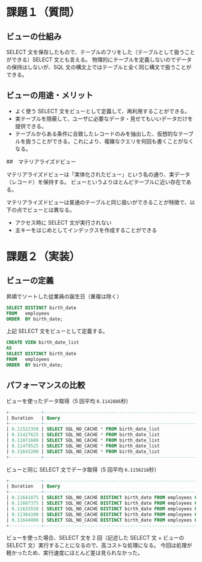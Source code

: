 # 課題１（質問）

## ビューの仕組み

SELECT 文を保存したもので、テーブルのフリをした（テーブルとして扱うことができる）SELECT 文とも言える。
物理的にテーブルを定義しないのでデータの保持はしないが、SQL 文の構文上ではテーブルと全く同じ構文で扱うことができる。

## ビューの用途・メリット

- よく使う SELECT 文をビューとして定義して、再利用することができる。
- 実テーブルを隠蔽して、ユーザに必要なデータ・見せてもいいデータだけを提供できる。
- テーブルからある条件に合致したレコードのみを抽出した、仮想的なテーブルを扱うことができる。これにより、複雑なクエリを何回も書くことがなくなる。

##　マテリアライズドビュー

マテリアライズドビューは「実体化されたビュー」という名の通り、実データ（レコード）を保持する。
ビューというよりほとんどテーブルに近い存在である。

マテリアライズドビューは普通のテーブルと同じ扱いができることが特徴で、以下の点でビューとは異なる。

- アクセス時に SELECT 文が実行されない
- 主キーをはじめとしてインデックスを作成することができる

# 課題２（実装）

## ビューの定義

昇順でソートした従業員の誕生日（重複は除く）

```sql
SELECT DISTINCT birth_date
FROM   employees
ORDER  BY birth_date;
```

上記 SELECT 文をビューとして定義する。

```sql
CREATE VIEW birth_date_list
AS
SELECT DISTINCT birth_date
FROM   employees
ORDER  BY birth_date;
```

## パフォーマンスの比較

ビューを使ったデータ取得（5 回平均 `0.1142886`秒）

```sql
+------------+----------------------------------------------------------------------------+
| Duration   | Query                                                                      |
+------------+----------------------------------------------------------------------------+
| 0.11522350 | SELECT SQL_NO_CACHE * FROM birth_date_list                                 |
| 0.11427625 | SELECT SQL_NO_CACHE * FROM birth_date_list                                 |
| 0.11071600 | SELECT SQL_NO_CACHE * FROM birth_date_list                                 |
| 0.11479525 | SELECT SQL_NO_CACHE * FROM birth_date_list                                 |
| 0.11643200 | SELECT SQL_NO_CACHE * FROM birth_date_list                                 |
+------------+----------------------------------------------------------------------------+
```

ビューと同じ SELECT 文でデータ取得（5 回平均 `0.1158218`秒）

```sql
+------------+----------------------------------------------------------------------------+
| Duration   | Query                                                                      |
+------------+----------------------------------------------------------------------------+
| 0.11641875 | SELECT SQL_NO_CACHE DISTINCT birth_date FROM employees ORDER BY birth_date |
| 0.11607375 | SELECT SQL_NO_CACHE DISTINCT birth_date FROM employees ORDER BY birth_date |
| 0.11633550 | SELECT SQL_NO_CACHE DISTINCT birth_date FROM employees ORDER BY birth_date |
| 0.11384100 | SELECT SQL_NO_CACHE DISTINCT birth_date FROM employees ORDER BY birth_date |
| 0.11644000 | SELECT SQL_NO_CACHE DISTINCT birth_date FROM employees ORDER BY birth_date |
+------------+----------------------------------------------------------------------------+
```

ビューを使った場合、SELECT 文を 2 回（記述した SELECT 文 + ビューの SELECT 文）実行することになるので、高コストな処理になる。
今回は処理が軽かったため、実行速度にほとんど差は見られなかった。
